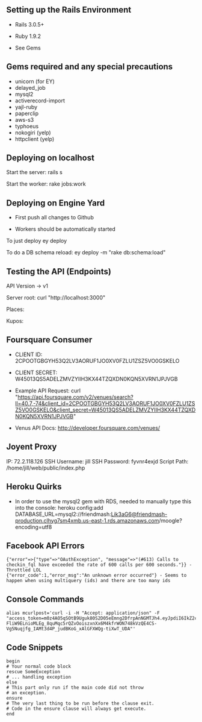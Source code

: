 Setting up the Rails Environment
---
* Rails 3.0.5+
* Ruby 1.9.2

* See Gems

Gems required and any special precautions
---
* unicorn (for EY)
* delayed_job
* mysql2
* activerecord-import
* yajl-ruby
* paperclip
* aws-s3
* typhoeus
* nokogiri (yelp)
* httpclient (yelp)

Deploying on localhost
---
Start the server:
    rails s
    
Start the worker:
    rake jobs:work

Deploying on Engine Yard
---
* First push all changes to Github

* Workers should be automatically started

To just deploy
    ey deploy
    
To do a DB schema reload:
    ey deploy -m "rake db:schema:load"


Testing the API (Endpoints)
---
API Version -> v1

Server root:
    curl "http://localhost:3000"
    
Places:

Kupos:


Foursquare Consumer
---
* CLIENT ID: 2CPOOTGBGYH53Q2LV3AORUF1JO0XV0FZLU1ZSZ5VO0GSKELO
* CLIENT SECRET: W45013QS5ADELZMVZYIIH3KX44TZQXDN0KQN5XVRN1JPJVGB

* Example API Request:
    curl "https://api.foursquare.com/v2/venues/search?ll=40.7,-74&client_id=2CPOOTGBGYH53Q2LV3AORUF1JO0XV0FZLU1ZSZ5VO0GSKELO&client_secret=W45013QS5ADELZMVZYIIH3KX44TZQXDN0KQN5XVRN1JPJVGB"

* Venus API Docs:
http://developer.foursquare.com/venues/

Joyent Proxy
---
IP: 72.2.118.126
SSH Username: jill
SSH Password: fyvnr4exjd
Script Path: /home/jill/web/public/index.php

Heroku Quirks
---
* In order to use the mysql2 gem with RDS, needed to manually type this into the console:
heroku config:add DATABASE_URL=mysql2://friendmash:Lik3aG6@friendmash-production.clhyg7sm4xmb.us-east-1.rds.amazonaws.com/moogle?encoding=utf8

Facebook API Errors
---
    {"error"=>{"type"=>"OAuthException", "message"=>"(#613) Calls to checkin_fql have exceeded the rate of 600 calls per 600 seconds."}} - Throttled LOL
    {"error_code":1,"error_msg":"An unknown error occurred"} - Seems to happen when using multiquery (ids) and there are too many ids

Console Commands
---
    alias mcurlpost='curl -i -H "Accept: application/json" -F "access_token=m0z4AO5qSOtB9Uguk80S2D05eEmng2DfrpAnNGMTJh4.eyJpdiI6IkZ2cFVNbHBSaHByVkswZURhZHF3aFEifQ.F4IKIBxFkQqQQkgEyG5SEeaFVBsPT_d_XGwf88o8j8yQrBX-FliW9ELnioMLEg_8quMqc5rQZvOoiszxnXx6M4kfrWON748kVzQE4CS-Vg5Nuqjfg_IAMt3d4P_judBKoG_xAlGFXWQg-tiXwT_UDA"'


Code Snippets
---
    begin
    # Your normal code block
    rescue SomeException
    # ... handling exception
    else
    # This part only run if the main code did not throw
    # an exception.
    ensure
    # The very last thing to be run before the clause exit.
    # Code in the ensure clause will always get execute.
    end